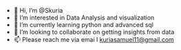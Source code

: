 - 👋 Hi, I’m @Skuria
- 👀 I’m interested in Data Analysis and visualization 
- 🌱 I’m currently learning python and advanced sql
- 💞️ I’m looking to collaborate on getting insights from data
- 📫 Please reach me via emai l kuriasamuel11@gmail.com

<!---
Skuria11/Skuria11 is a ✨ special ✨ repository because its `README.md` (this file) appears on your GitHub profile.
You can click the Preview link to take a look at your changes.
--->
